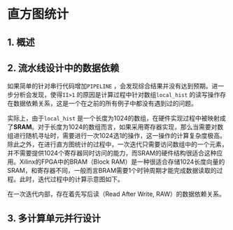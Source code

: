 # 直方图统计

## 1. 概述



## 2. 流水线设计中的数据依赖

如果简单的针对串行代码增加`PIPELINE` ，会发现综合结果并没有达到预期。进一步分析会发现，使得`II>1` 的原因是计算过程中针对数组`local_hist` 的读写操作存在数据依赖关系，这是一个在之前的所有例子中都没有遇到过的问题。

实际上，由于`local_hist` 是一个长度为1024的数组，在硬件实现过程中被映射成了**SRAM**。对于长度为1024的数组而言，如果采用寄存器实现，那么当需要对数组进行随机寻址时，需要进行一次1024选1的操作，这一操作的计算复杂度极高。除此之外，在进行直方图统计的过程中，一次迭代只需要访问数组中的一个元素，并不需要提供1024个寄存器同时访问的能力，而SRAM的硬件结构很适合这种应用。Xilinx的FPGA中的BRAM（Block RAM）是一种很适合存储1024长度向量的SRAM，和寄存器不同，一般而言BRAM需要1个时钟周期才能完成数据读取的过程。此时，迭代过程中的计算示意图如下。



在一次迭代内部，存在着先写后读（Read After Write, RAW）的数据依赖关系。

## 3. 多计算单元并行设计





